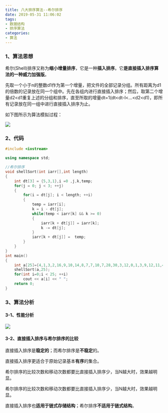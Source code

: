 ```yaml
---
title: 八大排序算法--希尔排序
date: 2019-05-31 11:06:02
tags:
- 数据结构
- 排序算法
categories:
- 算法
---
```

### 1、算法思想

希尔(Shell)排序又称为**缩小增量排序**，它是一种**插入排序**。它**是直接插入排序算法的一种威力加强版**。
<!--more-->
先取一个小于n的整数d1作为第一个增量，把文件的全部记录分组。所有距离为d1的倍数的记录放在同一个组中。先在各组内进行直接插入排序；然后，取第二个增量d2<d1重复上述的分组和排序，直至所取的增量dt=1(dt<dt-l<…<d2<d1)，即所有记录放在同一组中进行直接插入排序为止。

如下图所示为算法模拟过程：

![](https://blog-1258986886.cos.ap-beijing.myqcloud.com/%E6%8E%92%E5%BA%8F/6-6.jpg)

### 2、代码

```c++
#include <iostream>

using namespace std;

//希尔排序
void shellSort(int iarr[],int length)
{
    int dt[3] = {5,3,1},i =0 ,j,k,temp;
    for(j = 0; j < 3; ++j)
    {
        for(i = dt[j]; i < length; ++i)
        {
            temp = iarr[i];
            k = i - dt[j];
            while(temp < iarr[k] && k >= 0)
            {
                iarr[k + dt[j]] = iarr[k];
                k -= dt[j];
            }
            iarr[k + dt[j]] =  temp;
        }
    }
}
int main()
{
    int a[25]={4,1,3,2,16,9,10,14,8,7,7,10,7,28,30,3,12,0,1,3,9,12,11,4,19};
    shellSort(a,25);
    for(int i=0;i < 25; ++i)
        cout << a[i] << " ";
    return 0;
}
```

### 3、算法分析

#### 3-1、性能分析

![](https://blog-1258986886.cos.ap-beijing.myqcloud.com/%E6%8E%92%E5%BA%8F/6-7.png)

#### 3-2、直接插入排序与希尔排序的比较

直接插入排序是**稳定的**；而希尔排序是**不稳定**的。

直接插入排序更适合于原始记录基本**有序**的集合。

希尔排序的比较次数和移动次数都要比直接插入排序少，当N越大时，效果越明显。  

希尔排序的比较次数和移动次数都要比直接插入排序少，当N越大时，效果越明显。  

直接插入排序也**适用于链式存储结构**；希尔排序**不适用于链式结构**。

